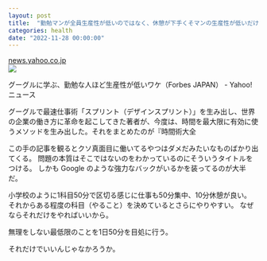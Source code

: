 ```yaml
---
layout: post
title:  "勤勉マンが全員生産性が低いのではなく、休憩が下手くそマンの生産性が低いだけ"
categories: health
date: "2022-11-28 00:00:00"
---
```



<div class="card">
  <a href="https://news.yahoo.co.jp/articles/d1fe111dcb1a60cdcc21935580d695bc8dd9ec80"></a>
  <div class="card__header">
    <a href="https://news.yahoo.co.jp/articles/d1fe111dcb1a60cdcc21935580d695bc8dd9ec80">news.yahoo.co.jp</a>
  </div>
  <div class="card__image">
    <img src="https://newsatcl-pctr.c.yimg.jp/t/amd-img/20221128-00035821-forbes-000-1-view.jpg?exp=10800">
  </div>
  <div class="card__title">
    <p>グーグルに学ぶ、勤勉な人ほど生産性が低いワケ（Forbes JAPAN） - Yahoo!ニュース</p>
  </div>
  <div class="card__description">
    <p>グーグルで最速仕事術「スプリント（デザインスプリント）」を生み出し、世界の企業の働き方に革命を起こしてきた著者が、今度は、時間を最大限に有効に使うメソッドを生み出した。それをまとめたのが『時間術大全</p>
  </div>
</div>


この手の記事を観るとクソ真面目に働いてるやつはダメだみたいなものばかり出てくる。
問題の本質はそこではないのをわかっているのにそういうタイトルをつける。
しかも Google のような強力なバックがいるかを装ってるのが大半だ。

小学校のように1科目50分で区切る感じに仕事も50分集中、10分休憩が良い。
それからある程度の科目（やること）を決めているとさらにやりやすい。
なぜならそれだけをやればいいから。

無理をしない最低限のことを1日50分を目処に行う。

それだけでいいんじゃなかろうか。

